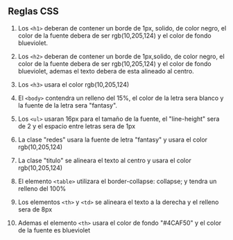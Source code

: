 
## Reglas CSS

1. Los `<h1>` deberan de contener un borde de 1px, solido, de color negro, el color de la fuente debera de ser rgb(10,205,124) y el color de fondo blueviolet.

2. Los `<h2>` deberan de contener un borde de 1px,solido, de color negro, el color de la fuente debera de ser rgb(10,205,124) y el color de fondo blueviolet, ademas el texto debera de esta alineado al centro.

3. Los `<h3>` usara el color rgb(10,205,124)

4. El `<body>` contendra un relleno del 15%, el color de la letra sera blanco y la fuente de la letra sera "fantasy".

5. Los `<ul>` usaran 16px para el tamaño de la fuente, el "line-height" sera de 2 y el espacio entre letras sera de 1px

6. La clase "redes" usara la fuente de letra "fantasy" y usara el color rgb(10,205,124)

7. La clase "titulo" se alineara el texto al centro y usara el color rgb(10,205,124)

8. El elemento `<table>` utilizara el border-collapse: collapse; y tendra un relleno del 100%

9. Los elementos `<th>` y `<td>` se alineara el texto a la derecha y el relleno sera de 8px

10. Ademas el elemento `<th>` usara el color de fondo "#4CAF50" y el color de la fuente es blueviolet
